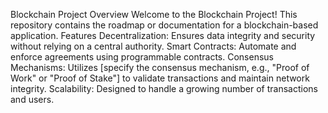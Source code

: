 Blockchain Project
Overview
Welcome to the Blockchain Project! This repository contains the roadmap or documentation for a blockchain-based application.
Features
Decentralization: Ensures data integrity and security without relying on a central authority.
Smart Contracts: Automate and enforce agreements using programmable contracts.
Consensus Mechanisms: Utilizes [specify the consensus mechanism, e.g., "Proof of Work" or "Proof of Stake"] to validate transactions and maintain network integrity.
Scalability: Designed to handle a growing number of transactions and users.
